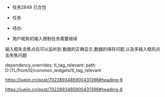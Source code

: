 - 任务2849 已合包
- 任务


- 待办:
- 用户昵称的输入限制任务需要继续


输入框失去焦点后可以监听到
数据的正确显示,数据的保存问题,以及多输入框的点击失焦问题


dependency_overrides:
  tl_tag_relevant:
    path: D:\TL/front/l2/common_widgets/tl_tag_relevant


https://juejin.cn/post/7022893485900431396#heading-6


https://juejin.cn/post/7022893485900431396#heading-6



